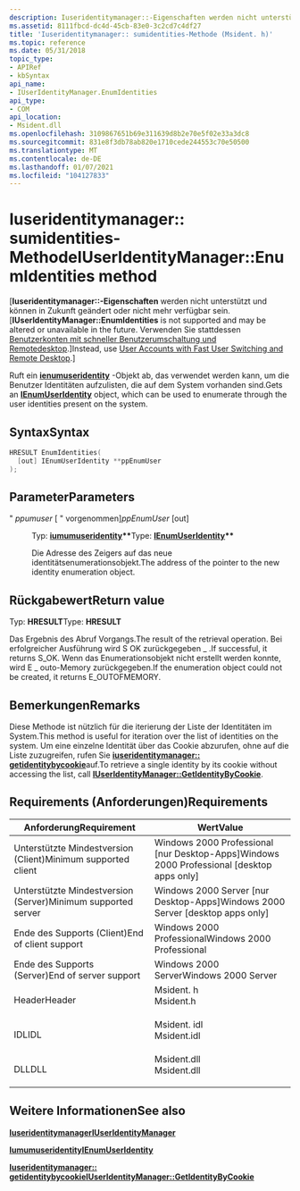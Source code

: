 ```yaml
---
description: Iuseridentitymanager::-Eigenschaften werden nicht unterstützt und können in Zukunft geändert oder nicht mehr verfügbar sein. Verwenden Sie stattdessen Benutzerkonten mit schneller Benutzerumschaltung und Remotedesktop.
ms.assetid: 8111fbcd-dc4d-45cb-83e0-3c2cd7c4df27
title: 'Iuseridentitymanager:: sumidentities-Methode (Msident. h)'
ms.topic: reference
ms.date: 05/31/2018
topic_type:
- APIRef
- kbSyntax
api_name:
- IUserIdentityManager.EnumIdentities
api_type:
- COM
api_location:
- Msident.dll
ms.openlocfilehash: 3109867651b69e311639d8b2e70e5f02e33a3dc8
ms.sourcegitcommit: 831e8f3db78ab820e1710cede244553c70e50500
ms.translationtype: MT
ms.contentlocale: de-DE
ms.lasthandoff: 01/07/2021
ms.locfileid: "104127833"
---
```

# <a name="iuseridentitymanagerenumidentities-method"></a><span data-ttu-id="74e91-104">Iuseridentitymanager:: sumidentities-Methode</span><span class="sxs-lookup"><span data-stu-id="74e91-104">IUserIdentityManager::EnumIdentities method</span></span>

<span data-ttu-id="74e91-105">\[**Iuseridentitymanager::-Eigenschaften** werden nicht unterstützt und können in Zukunft geändert oder nicht mehr verfügbar sein.</span><span class="sxs-lookup"><span data-stu-id="74e91-105">\[**IUserIdentityManager::EnumIdentities** is not supported and may be altered or unavailable in the future.</span></span> <span data-ttu-id="74e91-106">Verwenden Sie stattdessen [Benutzerkonten mit schneller Benutzerumschaltung und Remotedesktop](fastuserswitching.md).\]</span><span class="sxs-lookup"><span data-stu-id="74e91-106">Instead, use [User Accounts with Fast User Switching and Remote Desktop](fastuserswitching.md).\]</span></span>

<span data-ttu-id="74e91-107">Ruft ein [**ienumuseridentity**](ienumuseridentity.md) -Objekt ab, das verwendet werden kann, um die Benutzer Identitäten aufzulisten, die auf dem System vorhanden sind.</span><span class="sxs-lookup"><span data-stu-id="74e91-107">Gets an [**IEnumUserIdentity**](ienumuseridentity.md) object, which can be used to enumerate through the user identities present on the system.</span></span>

## <a name="syntax"></a><span data-ttu-id="74e91-108">Syntax</span><span class="sxs-lookup"><span data-stu-id="74e91-108">Syntax</span></span>


```C++
HRESULT EnumIdentities(
  [out] IEnumUserIdentity **ppEnumUser
);
```



## <a name="parameters"></a><span data-ttu-id="74e91-109">Parameter</span><span class="sxs-lookup"><span data-stu-id="74e91-109">Parameters</span></span>

<dl> <dt>

<span data-ttu-id="74e91-110">" *ppumuser* \[ " vorgenommen\]</span><span class="sxs-lookup"><span data-stu-id="74e91-110">*ppEnumUser* \[out\]</span></span>
</dt> <dd>

<span data-ttu-id="74e91-111">Typ: **[ **iumumuseridentity**](ienumuseridentity.md)\*\***</span><span class="sxs-lookup"><span data-stu-id="74e91-111">Type: **[**IEnumUserIdentity**](ienumuseridentity.md)\*\***</span></span>

<span data-ttu-id="74e91-112">Die Adresse des Zeigers auf das neue identitätsenumerationsobjekt.</span><span class="sxs-lookup"><span data-stu-id="74e91-112">The address of the pointer to the new identity enumeration object.</span></span>

</dd> </dl>

## <a name="return-value"></a><span data-ttu-id="74e91-113">Rückgabewert</span><span class="sxs-lookup"><span data-stu-id="74e91-113">Return value</span></span>

<span data-ttu-id="74e91-114">Typ: **HRESULT**</span><span class="sxs-lookup"><span data-stu-id="74e91-114">Type: **HRESULT**</span></span>

<span data-ttu-id="74e91-115">Das Ergebnis des Abruf Vorgangs.</span><span class="sxs-lookup"><span data-stu-id="74e91-115">The result of the retrieval operation.</span></span> <span data-ttu-id="74e91-116">Bei erfolgreicher Ausführung wird S OK zurückgegeben \_ .</span><span class="sxs-lookup"><span data-stu-id="74e91-116">If successful, it returns S\_OK.</span></span> <span data-ttu-id="74e91-117">Wenn das Enumerationsobjekt nicht erstellt werden konnte, wird E \_ outo-Memory zurückgegeben.</span><span class="sxs-lookup"><span data-stu-id="74e91-117">If the enumeration object could not be created, it returns E\_OUTOFMEMORY.</span></span>

## <a name="remarks"></a><span data-ttu-id="74e91-118">Bemerkungen</span><span class="sxs-lookup"><span data-stu-id="74e91-118">Remarks</span></span>

<span data-ttu-id="74e91-119">Diese Methode ist nützlich für die iterierung der Liste der Identitäten im System.</span><span class="sxs-lookup"><span data-stu-id="74e91-119">This method is useful for iteration over the list of identities on the system.</span></span> <span data-ttu-id="74e91-120">Um eine einzelne Identität über das Cookie abzurufen, ohne auf die Liste zuzugreifen, rufen Sie [**iuseridentitymanager:: getidentitybycookie**](iuseridentitymanager-getidentitybycookie.md)auf.</span><span class="sxs-lookup"><span data-stu-id="74e91-120">To retrieve a single identity by its cookie without accessing the list, call [**IUserIdentityManager::GetIdentityByCookie**](iuseridentitymanager-getidentitybycookie.md).</span></span>

## <a name="requirements"></a><span data-ttu-id="74e91-121">Requirements (Anforderungen)</span><span class="sxs-lookup"><span data-stu-id="74e91-121">Requirements</span></span>



| <span data-ttu-id="74e91-122">Anforderung</span><span class="sxs-lookup"><span data-stu-id="74e91-122">Requirement</span></span> | <span data-ttu-id="74e91-123">Wert</span><span class="sxs-lookup"><span data-stu-id="74e91-123">Value</span></span> |
|-------------------------------------|----------------------------------------------------------------------------------------|
| <span data-ttu-id="74e91-124">Unterstützte Mindestversion (Client)</span><span class="sxs-lookup"><span data-stu-id="74e91-124">Minimum supported client</span></span><br/> | <span data-ttu-id="74e91-125">Windows 2000 Professional \[nur Desktop-Apps\]</span><span class="sxs-lookup"><span data-stu-id="74e91-125">Windows 2000 Professional \[desktop apps only\]</span></span><br/>                             |
| <span data-ttu-id="74e91-126">Unterstützte Mindestversion (Server)</span><span class="sxs-lookup"><span data-stu-id="74e91-126">Minimum supported server</span></span><br/> | <span data-ttu-id="74e91-127">Windows 2000 Server \[nur Desktop-Apps\]</span><span class="sxs-lookup"><span data-stu-id="74e91-127">Windows 2000 Server \[desktop apps only\]</span></span><br/>                                   |
| <span data-ttu-id="74e91-128">Ende des Supports (Client)</span><span class="sxs-lookup"><span data-stu-id="74e91-128">End of client support</span></span><br/>    | <span data-ttu-id="74e91-129">Windows 2000 Professional</span><span class="sxs-lookup"><span data-stu-id="74e91-129">Windows 2000 Professional</span></span><br/>                                                   |
| <span data-ttu-id="74e91-130">Ende des Supports (Server)</span><span class="sxs-lookup"><span data-stu-id="74e91-130">End of server support</span></span><br/>    | <span data-ttu-id="74e91-131">Windows 2000 Server</span><span class="sxs-lookup"><span data-stu-id="74e91-131">Windows 2000 Server</span></span><br/>                                                         |
| <span data-ttu-id="74e91-132">Header</span><span class="sxs-lookup"><span data-stu-id="74e91-132">Header</span></span><br/>                   | <dl> <span data-ttu-id="74e91-133"><dt>Msident. h</dt></span><span class="sxs-lookup"><span data-stu-id="74e91-133"><dt>Msident.h</dt></span></span> </dl>   |
| <span data-ttu-id="74e91-134">IDL</span><span class="sxs-lookup"><span data-stu-id="74e91-134">IDL</span></span><br/>                      | <dl> <span data-ttu-id="74e91-135"><dt>Msident. idl</dt></span><span class="sxs-lookup"><span data-stu-id="74e91-135"><dt>Msident.idl</dt></span></span> </dl> |
| <span data-ttu-id="74e91-136">DLL</span><span class="sxs-lookup"><span data-stu-id="74e91-136">DLL</span></span><br/>                      | <dl> <span data-ttu-id="74e91-137"><dt>Msident.dll</dt></span><span class="sxs-lookup"><span data-stu-id="74e91-137"><dt>Msident.dll</dt></span></span> </dl> |



## <a name="see-also"></a><span data-ttu-id="74e91-138">Weitere Informationen</span><span class="sxs-lookup"><span data-stu-id="74e91-138">See also</span></span>

<dl> <dt>

[<span data-ttu-id="74e91-139">**Iuseridentitymanager**</span><span class="sxs-lookup"><span data-stu-id="74e91-139">**IUserIdentityManager**</span></span>](iuseridentitymanager.md)
</dt> <dt>

[<span data-ttu-id="74e91-140">**Iumumuseridentity**</span><span class="sxs-lookup"><span data-stu-id="74e91-140">**IEnumUserIdentity**</span></span>](ienumuseridentity.md)
</dt> <dt>

[<span data-ttu-id="74e91-141">**Iuseridentitymanager:: getidentitybycookie**</span><span class="sxs-lookup"><span data-stu-id="74e91-141">**IUserIdentityManager::GetIdentityByCookie**</span></span>](iuseridentitymanager-getidentitybycookie.md)
</dt> </dl>

 

 




